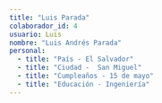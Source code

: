 ```yaml
---
title: "Luis Parada"
colaborador_id: 4
usuario: Luis
nombre: "Luis Andrés Parada"
personal:
  - title: "País - El Salvador"
  - title: "Ciudad -  San Miguel"
  - title: "Cumpleaños - 15 de mayo"
  - title: "Educación - Ingeniería"
---
```


